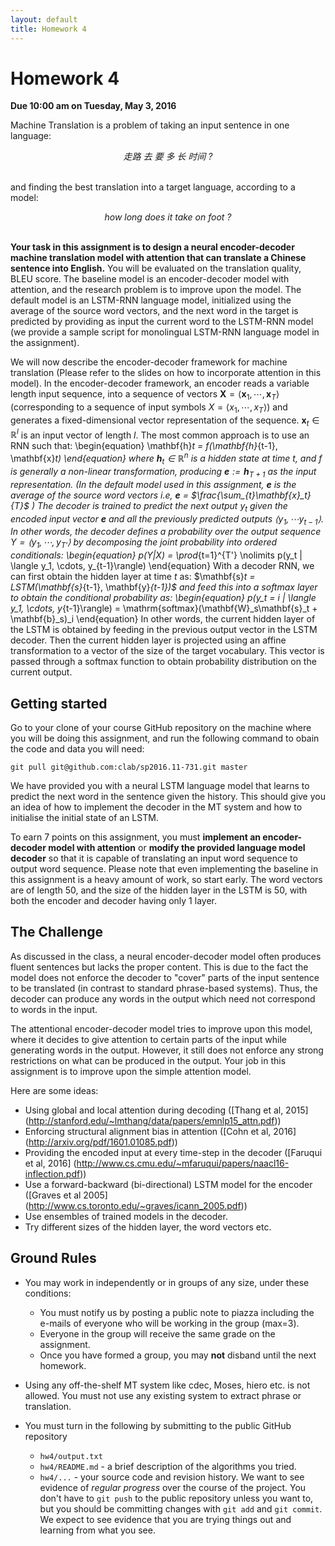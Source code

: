 ```yaml
---
layout: default
title: Homework 4
---
```

# Homework 4

**Due 10:00 am on Tuesday, May 3, 2016**

Machine Translation is a problem of taking an input sentence in one language:

<center><i>走路 去 要 多 长 时间 ?</i></center>
<br />

and finding the best translation into a target language, according to a model:

<center><i>how long does it take on foot ?</i></center>
<br />

**Your task in this assignment is to design a neural encoder-decoder machine translation model with attention that can translate a Chinese sentence into English.** You will be evaluated on the translation quality, BLEU score.
The baseline model is an encoder-decoder model with attention, and the research problem is to improve upon the model.
The default model is an LSTM-RNN language model, initialized using the average of the source word vectors, and the next word in the target is predicted by providing as input the current word to the LSTM-RNN model 
(we provide a sample script for monolingual LSTM-RNN language model in the assignment).

We will now describe the encoder-decoder framework for machine translation
(Please refer to the slides on how to incorporate attention in this model).
In the encoder-decoder framework, an encoder reads a variable length input
sequence, into a sequence of vectors $\mathbf{X} = \langle \mathbf{x}_1,
\cdots, \mathbf{x}_T\rangle$ (corresponding to a sequence of input symbols
$X = \langle x_1,
\cdots, x_T\rangle$) and generates a fixed-dimensional vector
representation of the sequence.
$\mathbf{x}_t \in \mathbb{R}^{l}$ is an input vector of length $l$.
The most common approach is to use an RNN such that:
\begin{equation}
\mathbf{h}_t = f(\mathbf{h}_{t-1}, \mathbf{x}_t)
\end{equation}
where $\mathbf{h}_t \in \mathbb{R}^n$ is a hidden state at time $t$, and
$f$ is generally a non-linear transformation, producing
$\mathbf{e} := \mathbf{h}_{T+1}$ as the input representation.
(In the default model used in this assignment, $\mathbf{e}$ is the average of the source word vectors i.e, $\mathbf{e}$ = $\frac{\sum_{t}\mathbf{x}_t}{T}$ )
The decoder is
trained to predict the next output $y_t$ given the encoded input vector
$\mathbf{e}$ and all the previously predicted outputs
$\langle y_1, \cdots y_{t-1}\rangle$.
In other words, the decoder defines a probability over the output sequence
$Y = \langle y_1, \cdots, y_{T'}\rangle$ by decomposing
the joint probability into ordered conditionals:
\begin{equation}
p(Y|X) = \prod_{t=1}^{T'} \nolimits p(y_t | \langle y_1, \cdots, y_{t-1}\rangle)
\end{equation}
With a decoder RNN, we can first obtain the hidden layer at time $t$ as:
$\mathbf{s}_t = $LSTM$(\mathbf{s}_{t-1}, \mathbf{y}_{t-1})$
and feed this into a softmax layer to obtain the conditional probability as:
\begin{equation}
p(y_t = i | \langle y_1, \cdots, y_{t-1}\rangle) = \mathrm{softmax}(\mathbf{W}_s\mathbf{s}_t + \mathbf{b}_s)_i
\end{equation}
In other words, the current hidden layer of the LSTM is obtained by feeding in the
previous output vector in the LSTM decoder. Then the current hidden layer is projected using an affine
transformation to a vector of the size of the target vocabulary. This vector is passed through a softmax
function to obtain probability distribution on the current output.

## Getting started

Go to your clone of your course GitHub repository on the machine where you will be doing this assignment, and run the following command to obain the code and data you will need:

    git pull git@github.com:clab/sp2016.11-731.git master

We have provided you with a neural LSTM language model that learns to predict the next word in the sentence given the history. This should give you an idea of how to implement the decoder in the MT system and how to initialise the initial state of an LSTM.

To earn 7 points on this assignment, you must **implement an encoder-decoder model with attention** or **modify the provided language model decoder** so that it is capable of translating an input word sequence to output word sequence. Please note that even implementing the baseline in this assignment is a heavy amount of work, so start early. The word vectors are of length 50, and the size of the hidden layer in the LSTM is 50, with both the encoder and decoder having only 1 layer. 

## The Challenge

As discussed in the class, a neural encoder-decoder model often produces fluent sentences but lacks the proper content. This is due to the fact the model does not enforce the decoder to "cover" parts of the input sentence to be translated (in contrast to standard phrase-based systems). Thus, the decoder can produce any words in the output which need not correspond to words in the input. 

The attentional encoder-decoder model tries to improve upon this model, where it decides to give attention to certain parts of the input while generating words in the output. However, it still does not enforce any strong restrictions on what can be produced in the output. Your job in this assignment is to improve upon the simple attention model.

Here are some ideas:

* Using global and local attention during decoding ([Thang et al, 2015] (http://stanford.edu/~lmthang/data/papers/emnlp15_attn.pdf))
* Enforcing structural alignment bias in attention ([Cohn et al, 2016] (http://arxiv.org/pdf/1601.01085.pdf))
* Providing the encoded input at every time-step in the decoder ([Faruqui et al, 2016] (http://www.cs.cmu.edu/~mfaruqui/papers/naacl16-inflection.pdf))
* Use a forward-backward (bi-directional) LSTM model for the encoder ([Graves et al 2005] (http://www.cs.toronto.edu/~graves/icann_2005.pdf))
* Use ensembles of trained models in the decoder.
* Try different sizes of the hidden layer, the word vectors etc.

## Ground Rules

 * You may work in independently or in groups of any size, under these conditions:
    * You must notify us by posting a public note to piazza including the e-mails of everyone who will be working in the group (max=3).
    * Everyone in the group will receive the same grade on the assignment.
    * Once you have formed a group, you may **not** disband until the next homework.
 * Using any off-the-shelf MT system like cdec, Moses, hiero etc. is not allowed. You must not use any existing system to extract phrase or translation.

 * You must turn in the following by submitting to the public GitHub repository
    * `hw4/output.txt`
    * `hw4/README.md` - a brief description of the algorithms you tried.
    * `hw4/...` - your source code and revision history. We want to see evidence of *regular progress* over the course of the project. You don't have to `git push` to the public repository unless you want to, but you should be committing changes with `git add` and `git commit`. We expect to see evidence that you are trying things out and learning from what you see.


